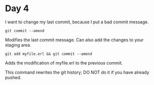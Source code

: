 # Day 4

I want to change my last commit, because I put a bad
commit message.

    git commit --amend

Modifies the last commit message. Can also add the changes to your staging area.

    git add myfile.erl && git commit --amend

Adds the modification of myfile.erl to the previous commit.

This command rewrites the git history; DO NOT do it if you have already pushed.
